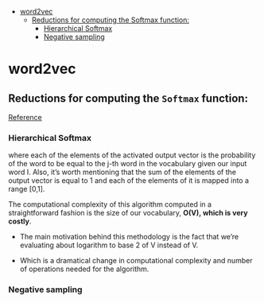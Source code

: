 <!--ts-->
   * [word2vec](#word2vec)
      * [Reductions for computing the Softmax function:](#reductions-for-computing-the-softmax-function)
         * [Hierarchical Softmax](#hierarchical-softmax)
         * [Negative sampling](#negative-sampling)

<!-- Added by: gil_diy, at: Fri 11 Mar 2022 10:26:49 IST -->

<!--te-->


# word2vec



## Reductions for computing the `Softmax` function:

[Reference](https://towardsdatascience.com/hierarchical-softmax-and-negative-sampling-short-notes-worth-telling-2672010dbe08)

### Hierarchical Softmax

where each of the elements of the activated output vector is the probability of the word to be equal to the j-th word in the vocabulary given our input word I. Also, it’s worth mentioning that the sum of the elements of the output vector is equal to 1 and each of the elements of it is mapped into a range [0,1].

The computational complexity of this algorithm computed in a straightforward fashion is the size of our vocabulary, **O(V), which is very costly**.


* The main motivation behind this methodology is the fact that we’re evaluating about logarithm to base 2 of V instead of V.

* Which is a dramatical change in computational complexity and number of operations needed for the algorithm.



### Negative sampling